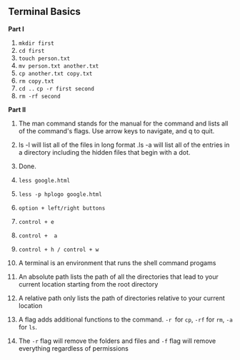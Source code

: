 ## Terminal Basics 
**Part I**

1. `mkdir first` 
2. `cd first` 
3. `touch person.txt`
4. `mv person.txt another.txt`
5. `cp another.txt copy.txt`
6. `rm copy.txt`
7. `cd ..` 
	`cp -r first second`
8. `rm -rf second `

**Part II** 

1. The man command stands for the manual for the command and lists all of the command's flags. Use arrow keys to navigate, and q to quit. 

2. ls -l will list all of the files in long format .ls -a will list all of the entries in a directory including the hidden files that begin with a dot. 

3. Done.

4. `less google.html`

5. `less -p hplogo google.html`

6. `option + left/right buttons`

7. `control + e` 

8. `control +  a` 

9. `control + h / control + w` 

10. A terminal is an environment that runs the shell command progams

11. An absolute path lists the path of all the directories that lead to your current location starting from the root directory

12. A relative path only lists the path of directories relative to your current location 

13. A flag adds additional functions to the command. `-r `for `cp`, `-rf` for `rm`, `-a` for `ls`.

14. The `-r` flag will remove the folders and files and `-f` flag will remove everything regardless of permissions 




	